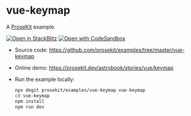 # vue-keymap

A [ProseKit](https://prosekit.dev) example.

[![Open in StackBlitz](https://developer.stackblitz.com/img/open_in_stackblitz.svg)](https://stackblitz.com/github/prosekit/examples/tree/master/vue-keymap)
[![Open with CodeSandbox](https://assets.codesandbox.io/github/button-edit-lime.svg)](https://codesandbox.io/p/sandbox/github/prosekit/examples/tree/master/vue-keymap)

- Source code: https://github.com/prosekit/examples/tree/master/vue-keymap
- Online demo: https://prosekit.dev/astrobook/stories/vue/keymap
- Run the example locally:

  ```bash
  npx degit prosekit/examples/vue-keymap vue-keymap
  cd vue-keymap
  npm install
  npm run dev
  ```
